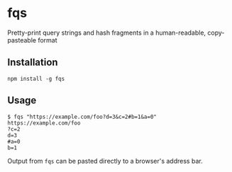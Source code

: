 # fqs

Pretty-print query strings and hash fragments in a human-readable, copy-pasteable format

## Installation

```
npm install -g fqs
```

## Usage

```
$ fqs "https://example.com/foo?d=3&c=2#b=1&a=0"
https://example.com/foo
?c=2
d=3
#a=0
b=1
```

Output from `fqs` can be pasted directly to a browser's address bar.
